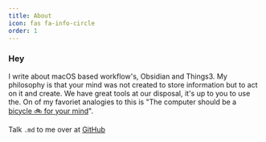 ```yaml
---
title: About
icon: fas fa-info-circle
order: 1
---
```


### Hey
I write about macOS based workflow's, Obsidian and Things3. My philosophy is that your mind was not created to store information but to act on it and create. We have great tools at our disposal, it's up to you to use the. On of my favoriet analogies to this is "The computer should be a [bicycle 🚲 for your mind](https://www.youtube.com/watch?v=L40B08nWoMk)". 

Talk `.md` to me over at [GitHub](https://github.com/KingOfSpades)